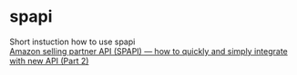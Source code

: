 # spapi
Short instuction how to use spapi
<br>
[Amazon selling partner API (SPAPI) — how to quickly and simply integrate with new API (Part 2)](https://vdanyliv.medium.com/amazon-selling-partner-api-spapi-how-to-quickly-and-simply-integrate-with-new-api-part-2-59d7458f24fe)
